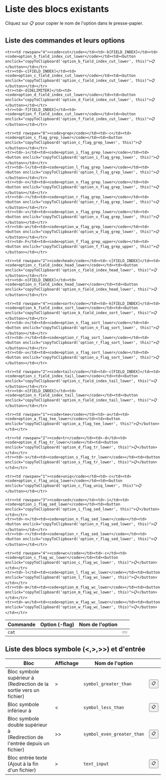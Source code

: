 # Liste des blocs existants

Cliquez sur 📋 pour copier le nom de l'option dans le presse-papier.

## Liste des commandes et leurs options

<table>
  <thead>
    <tr>
      <th>Commande</th>
      <th>Option (-flag)</th>
      <th>Nom de l'option</th>
      <th></th>
    </tr>
  </thead>
  <tbody>
  <tr><td rowspan="1"><code>cat</code></td><td></td><td></td><td><button ></button></td></tr>

    <tr><td rowspan="4"><code>cut</code></td><td>-b[FIELD_INDEX]</td><td><code>option_b_field_index_cut_lower</code></td><td><button onclick="copyToClipboard('option_b_field_index_cut_lower', this)">📋</button></td></tr>
    <tr><td>-c[FIELD_INDEX]</td><td><code>option_c_field_index_cut_lower</code></td><td><button onclick="copyToClipboard('option_c_field_index_cut_lower', this)">📋</button></td></tr>
    <tr><td>-d[DELIMITER]</td><td><code>option_d_field_index_cut_lower</code></td><td><button onclick="copyToClipboard('option_d_field_index_cut_lower', this)">📋</button></td></tr>
    <tr><td>-f[FIELD_INDEX]</td><td><code>option_f_field_index_cut_lower</code></td><td><button onclick="copyToClipboard('option_f_field_index_cut_lower', this)">📋</button></td></tr>

    <tr><td rowspan="8"><code>grep</code></td><td>-c</td><td><code>option_c_flag_grep_lower</code></td><td><button onclick="copyToClipboard('option_c_flag_grep_lower', this)">📋</button></td></tr>
    <tr><td>-i</td><td><code>option_i_flag_grep_lower</code></td><td><button onclick="copyToClipboard('option_i_flag_grep_lower', this)">📋</button></td></tr>
    <tr><td>-l</td><td><code>option_l_flag_grep_lower</code></td><td><button onclick="copyToClipboard('option_l_flag_grep_lower', this)">📋</button></td></tr>
    <tr><td>-n</td><td><code>option_n_flag_grep_lower</code></td><td><button onclick="copyToClipboard('option_n_flag_grep_lower', this)">📋</button></td></tr>
    <tr><td>-r</td><td><code>option_r_flag_grep_lower</code></td><td><button onclick="copyToClipboard('option_r_flag_grep_lower', this)">📋</button></td></tr>
    <tr><td>-v</td><td><code>option_v_flag_grep_lower</code></td><td><button onclick="copyToClipboard('option_v_flag_grep_lower', this)">📋</button></td></tr>
    <tr><td>-w</td><td><code>option_w_flag_grep_lower</code></td><td><button onclick="copyToClipboard('option_w_flag_grep_lower', this)">📋</button></td></tr>
    <tr><td>-F</td><td><code>option_f_flag_grep_upper</code></td><td><button onclick="copyToClipboard('option_f_flag_grep_upper', this)">📋</button></td></tr>

    <tr><td rowspan="2"><code>head</code></td><td>-c[FIELD_INDEX]</td><td><code>option_c_field_index_head_lower</code></td><td><button onclick="copyToClipboard('option_c_field_index_head_lower', this)">📋</button></td></tr>
    <tr><td>-n[FIELD_INDEX]</td><td><code>option_n_field_index_head_lower</code></td><td><button onclick="copyToClipboard('option_n_field_index_head_lower', this)">📋</button></td></tr>

    <tr><td rowspan="4"><code>sort</code></td><td>-k[FIELD_INDEX]</td><td><code>option_k_field_index_sort_lower</code></td><td><button onclick="copyToClipboard('option_k_field_index_sort_lower', this)">📋</button></td></tr>
    <tr><td>-n</td><td><code>option_n_flag_sort_lower</code></td><td><button onclick="copyToClipboard('option_n_flag_sort_lower', this)">📋</button></td></tr>
    <tr><td>-r</td><td><code>option_r_flag_sort_lower</code></td><td><button onclick="copyToClipboard('option_r_flag_sort_lower', this)">📋</button></td></tr>
    <tr><td>-u</td><td><code>option_u_flag_sort_lower</code></td><td><button onclick="copyToClipboard('option_u_flag_sort_lower', this)">📋</button></td></tr>

    <tr><td rowspan="2"><code>tail</code></td><td>-c[FIELD_INDEX]</td><td><code>option_c_field_index_tail_lower</code></td><td><button onclick="copyToClipboard('option_c_field_index_tail_lower', this)">📋</button></td></tr>
    <tr><td>-n[FIELD_INDEX]</td><td><code>option_n_field_index_tail_lower</code></td><td><button onclick="copyToClipboard('option_n_field_index_tail_lower', this)">📋</button></td></tr>

    <tr><td rowspan="1"><code>tee</code></td><td>-a</td><td><code>option_a_flag_tee_lower</code></td><td><button onclick="copyToClipboard('option_a_flag_tee_lower', this)">📋</button></td></tr>

    <tr><td rowspan="2"><code>tr</code></td><td>-d</td><td><code>option_d_flag_tr_lower</code></td><td><button onclick="copyToClipboard('option_d_flag_tr_lower', this)">📋</button></td></tr>
    <tr><td>-s</td><td><code>option_s_flag_tr_lower</code></td><td><button onclick="copyToClipboard('option_s_flag_tr_lower', this)">📋</button></td></tr>

    <tr><td rowspan="1"><code>uniq</code></td><td>-c</td><td><code>option_c_flag_uniq_lower</code></td><td><button onclick="copyToClipboard('option_c_flag_uniq_lower', this)">📋</button></td></tr>

    <tr><td rowspan="3"><code>sed</code></td><td>-i</td><td><code>option_i_flag_sed_lower</code></td><td><button onclick="copyToClipboard('option_i_flag_sed_lower', this)">📋</button></td></tr>
    <tr><td>-n</td><td><code>option_n_flag_sed_lower</code></td><td><button onclick="copyToClipboard('option_n_flag_sed_lower', this)">📋</button></td></tr>
    <tr><td>-r</td><td><code>option_r_flag_sed_lower</code></td><td><button onclick="copyToClipboard('option_r_flag_sed_lower', this)">📋</button></td></tr>

    <tr><td rowspan="4"><code>wc</code></td><td>-c</td><td><code>option_c_flag_wc_lower</code></td><td><button onclick="copyToClipboard('option_c_flag_wc_lower', this)">📋</button></td></tr>
    <tr><td>-l</td><td><code>option_l_flag_wc_lower</code></td><td><button onclick="copyToClipboard('option_l_flag_wc_lower', this)">📋</button></td></tr>
    <tr><td>-m</td><td><code>option_m_flag_wc_lower</code></td><td><button onclick="copyToClipboard('option_m_flag_wc_lower', this)">📋</button></td></tr>
    <tr><td>-w</td><td><code>option_w_flag_wc_lower</code></td><td><button onclick="copyToClipboard('option_w_flag_wc_lower', this)">📋</button></td></tr>

  </tbody>
</table>

## Liste des blocs symbole (<,>,>>) et d'entrée

<table>
  <thead>
    <tr>
      <th>Bloc</th>
      <th>Affichage</th>
      <th>Nom de l'option</th>
      <th></th>
    </tr>
  </thead>
  <tbody>
<tr><td>Bloc symbole supérieur à <br>(Redirection de la sortie vers un fichier)</td><td>></td><td><code>symbol_greater_than</code></td><td><button onclick="copyToClipboard('symbol_greater_than', this)">📋</button></td></tr>
   <tr><td>Bloc symbole inférieur à</td><td><</td><td><code>symbol_less_than</code></td><td><button onclick="copyToClipboard('symbol_less_than', this)">📋</button></td></tr>
   <tr><td>Bloc symbole double supérieur à <br>(Redirection de l'entrée depuis un fichier)</td><td>>></td><td><code>symbol_even_greater_than</code></td><td><button onclick="copyToClipboard('symbol_even_greater_than', this)">📋</button></td></tr>
   <tr><td>Bloc entrée texte <br>(Ajout à la fin d'un fichier)</td><td>></td><td><code>text_input</code></td><td><button onclick="copyToClipboard('text_input', this)">📋</button></td></tr>
  </tbody>
</table>

<script>
  function copyToClipboard(text, button) {
    navigator.clipboard.writeText(text).then(() => {
      const originalText = button.textContent;
      button.textContent = '✅'; 
      setTimeout(() => {
        button.textContent = originalText;
      }, 2000);
    });
  }
</script>
